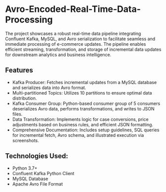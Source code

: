 # Avro-Encoded-Real-Time-Data-Processing
The project showcases a robust real-time data pipeline integrating Confluent Kafka, MySQL, and Avro serialization to facilitate seamless and immediate processing of e-commerce updates. The pipeline enables efficient streaming, transformation, and storage of incremental data updates for downstream analytics and business intelligence.

## Features
* Kafka Producer: Fetches incremental updates from a MySQL database and serializes data into Avro format.
* Multi-partitioned Topics: Utilizes 10 partitions to ensure optimal data distribution.
* Kafka Consumer Group: Python-based consumer group of 5 consumers deserializes Avro data, performs transformations, and writes to JSON files.
* Data Transformation: Implements logic for case conversions, price adjustments based on business rules, and efficient JSON formatting.
* Comprehensive Documentation: Includes setup guidelines, SQL queries for incremental fetch, Avro schema, and illustrated execution via screenshots.

## Technologies Used:
* Python 3.7+
* Confluent Kafka Python Client
* MySQL Database
* Apache Avro File Format
